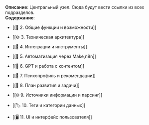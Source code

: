 **Описание**: Центральный узел. Сюда будут вести ссылки из всех подразделов.  
**Содержание**:



- [[🔧 2. Общие функции и возможности]]
    
- [[⚙️ 3. Техническая архитектура]]
    
- [[🔌 4. Интеграции и инструменты]]
    
- [[🔄 5. Автоматизация через Make,n8n]]
    
- [[🧠 6. GPT и работа с контентом]]
    
- [[👤 7. Психопрофиль и рекомендации]]
    
- [[📅 8. План развития и задачи]]
    
- [[🌐 9. Источники информации и парсинг]]
    
- [[🏷 10. Теги и категории данных]]
    
- [[🖥 11. UI и интерфейс пользователя]]